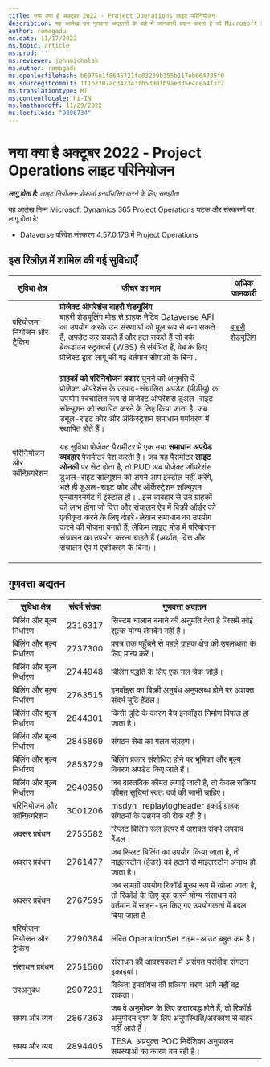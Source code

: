 ```yaml
---
title: नया क्या है अक्टूबर 2022 - Project Operations लाइट परिनियोजन
description: यह आलेख उन गुणवत्ता अद्यतनों के बारे में जानकारी प्रदान करता है जो Microsoft Dynamics 365 Project Operations लाइट परिनियोजन के अक्टूबर 2022 रिलीज़ में उपलब्ध हैं।
author: ramagadu
ms.date: 11/17/2022
ms.topic: article
ms.prod: ''
ms.reviewer: johnmichalak
ms.author: ramagadu
ms.openlocfilehash: b6975e1f8645721fc03239b355b117eb664785f0
ms.sourcegitcommit: 1f162707ac342343fb5390fb9ae335e4cea4f3f2
ms.translationtype: MT
ms.contentlocale: hi-IN
ms.lasthandoff: 11/29/2022
ms.locfileid: "9806734"
---
```

# <a name="whats-new-october-2022---project-operations-lite-deployment"></a>नया क्या है अक्टूबर 2022 - Project Operations लाइट परिनियोजन

_**लागू होता है:** लाइट नियोजन-प्रोफार्मा इनवॉयसिंग करने के लिए समझौता_

यह आलेख निम्न Microsoft Dynamics 365 Project Operations घटक और संस्करणों पर लागू होता है:

- Dataverse परिवेश संस्करण 4.57.0.176 में Project Operations

## <a name="features-included-in-this-release"></a>इस रिलीज़ में शामिल की गई सुविधाएँ

| सुविधा क्षेत्र | फीचर का नाम | अधिक जानकारी |
| --- | --- | --- |
| परियोजना नियोजन और ट्रैकिंग | **प्रोजेक्ट ऑपरेशंस बाहरी शेड्यूलिंग**<br>बाहरी शेड्यूलिंग मोड से ग्राहक नेटिव Dataverse API का उपयोग करके उन संस्थाओं को मूल रूप से बना सकते हैं, अपडेट कर सकते हैं और हटा सकते हैं जो वर्क ब्रेकडाउन स्ट्रक्चर्स (WBS) से संबंधित हैं, वेब के लिए प्रोजेक्ट द्वारा लागू की गई वर्तमान सीमाओं के बिना . | [बाहरी शेड्यूलिंग](/dynamics365/project-operations/project-management/external-scheduling) |
| परिनियोजन और कॉन्फ़िगरेशन | <p>**ग्राहकों को परिनियोजन प्रकार** चुनने की अनुमति दें<br>प्रोजेक्ट ऑपरेशंस के उत्पाद-संचालित अपडेट (पीडीयू) का उपयोग स्वचालित रूप से प्रोजेक्ट ऑपरेशंस डुअल-राइट सॉल्यूशन को स्थापित करने के लिए किया जाता है, जब ड्यूल-राइट कोर और ऑर्केस्ट्रेशन समाधान पर्यावरण में स्थापित होते हैं।</p><p>यह सुविधा प्रोजेक्ट पैरामीटर में एक नया **समाधान अपग्रेड व्यवहार** पैरामीटर पेश करती है। जब यह पैरामीटर  **लाइट ओनली** पर सेट होता है, तो PUD अब प्रोजेक्ट ऑपरेशंस डुअल-राइट सॉल्यूशन को अपने आप इंस्टॉल नहीं करेंगे, भले ही डुअल-राइट कोर और ऑर्केस्ट्रेशन सॉल्यूशन एनवायरनमेंट में इंस्टॉल हों। . इस व्यवहार से उन ग्राहकों को लाभ होगा जो वित्त और संचालन ऐप में बिक्री ऑर्डर को एकीकृत करने के लिए दोहरे-लेखन समाधान का उपयोग करने की योजना बनाते हैं, लेकिन लाइट मोड में परियोजना संचालन का उपयोग करना चाहते हैं (अर्थात, वित्त और संचालन ऐप में एकीकरण के बिना)।</p> | |

## <a name="quality-updates"></a>गुणवत्ता अद्यतन

| सुविधा क्षेत्र | संदर्भ संख्या | गुणवत्ता अद्यतन |
| --- | --- | --- |
| बिलिंग और मूल्य निर्धारण | 2316317 | सिस्टम चालान बनाने की अनुमति देता है जिसमें कोई शुल्क योग्य लेनदेन नहीं है। |
| बिलिंग और मूल्य निर्धारण | 2737300 | प्रपत्र तक पहुँचने से पहले ग्राहक क्षेत्र की उपलब्धता के लिए मान्य करें। |
| बिलिंग और मूल्य निर्धारण | 2744948 | बिलिंग पद्धति के लिए एक नल चेक जोड़ें। |
| बिलिंग और मूल्य निर्धारण | 2763515 | इनवॉइस का बिक्री अनुबंध अनुपलब्ध होने पर अशक्त संदर्भ त्रुटि हैंडल। |
| बिलिंग और मूल्य निर्धारण | 2844301 | किसी त्रुटि के कारण बैच इनवॉइस निर्माण विफल हो जाता है। |
| बिलिंग और मूल्य निर्धारण | 2845869 | संगठन सेवा का गलत संग्रहण। |
| बिलिंग और मूल्य निर्धारण | 2853729 | बिलिंग प्रकार संशोधित होने पर भूमिका और मूल्य विवरण अपडेट किए जाते हैं। |
| बिलिंग और मूल्य निर्धारण | 2940350 | जब वास्तविक कीमत लगाई जाती है, तो केवल सक्रिय कीमत सूचियां स्वतः दर्ज की जानी चाहिए। |
| परिनियोजन और कॉन्फ़िगरेशन | 3001206 | msdyn\_ replaylogheader इकाई ग्राहक संगठनों के उन्नयन को रोक रही है। |
| अवसर प्रबंधन | 2755582 | स्प्लिट बिलिंग रूल हेल्पर में अशक्त संदर्भ अपवाद हैंडल। |
| अवसर प्रबंधन | 2761477 | जब स्प्लिट बिलिंग का उपयोग किया जाता है, तो माइलस्टोन (हेडर) को हटाने से माइलस्टोन अनाथ हो जाता है। |
| अवसर प्रबंधन | 2767595 | जब सामग्री उपयोग रिकॉर्ड मुख्य रूप में खोला जाता है, तो रिकॉर्ड के लिए बुक करने योग्य संसाधन को वर्तमान में साइन-इन किए गए उपयोगकर्ता में बदल दिया जाता है। |
| परियोजना नियोजन और ट्रैकिंग | 2790384 | लंबित OperationSet टाइम-आउट बहुत कम है। |
| संसाधन प्रबंधन | 2751560 | संसाधन की आवश्यकता में असंगत पसंदीदा संगठन इकाइयां। |
| उपअनुबंध | 2907231 | विक्रेता इनवॉयस की प्रक्रिया चरण आगे नहीं बढ़ सकता। |
| समय और व्यय | 2867363 | जब वे अनुमोदन के लिए कतारबद्ध होते हैं, तो रिकॉर्ड अनुमोदन दृश्य के लिए अनुपस्थिति/अवकाश से बाहर नहीं आते हैं। |
| समय और व्यय | 2894405 | TESA: अप्रयुक्त POC निर्देशिका अनुपालन समस्याओं का कारण बन रही है। |
